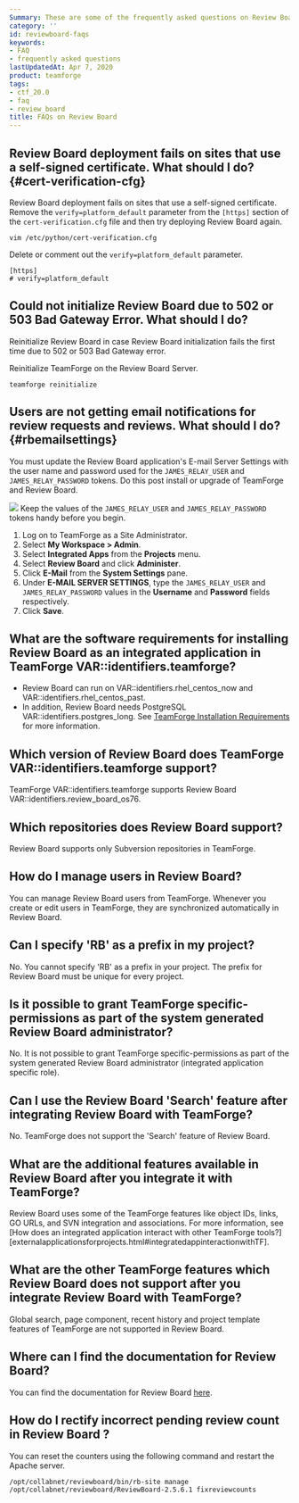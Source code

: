 ```yaml
---
Summary: These are some of the frequently asked questions on Review Board.
category: ''
id: reviewboard-faqs
keywords:
- FAQ
- frequently asked questions
lastUpdatedAt: Apr 7, 2020
product: teamforge
tags:
- ctf_20.0
- faq
- review_board
title: FAQs on Review Board
---
```



## Review Board deployment fails on sites that use a self-signed certificate. What should I do? {#cert-verification-cfg}

Review Board deployment fails on sites that use a self-signed certificate. Remove the `verify=platform_default` parameter from the `[https]` section of the `cert-verification.cfg` file and then try deploying Review Board again.

```shell
vim /etc/python/cert-verification.cfg
````

Delete or comment out the `verify=platform_default` parameter.
```shell
[https]
# verify=platform_default
````


## Could not initialize Review Board due to 502 or 503 Bad Gateway Error. What should I do?
<!-- Artifact artf394776 : [Doc] Troubleshoot if reviewboard initialization fails with 502 or 503 -->

Reinitialize Review Board in case Review Board initialization fails the first time due to 502 or 503 Bad Gateway error.

Reinitialize TeamForge on the Review Board Server.
```shell
teamforge reinitialize
````


<!-- https://forge.collab.net/sf/go/artf304542#3 -->
## Users are not getting email notifications for review requests and reviews. What should I do? {#rbemailsettings}
You must update the Review Board application's E-mail Server Settings with the user name and password used for the `JAMES_RELAY_USER` and `JAMES_RELAY_PASSWORD` tokens. Do this post install or upgrade of TeamForge and Review Board. 

![](/docs/assets/images/status-success-small.png) Keep the values of the `JAMES_RELAY_USER` and `JAMES_RELAY_PASSWORD` tokens handy before you begin.

1. Log on to TeamForge as a Site Administrator.
2. Select **My Workspace > Admin**. 
3. Select **Integrated Apps** from the **Projects** menu. 
4. Select **Review Board** and click **Administer**.
5. Click **E-Mail** from the **System Settings** pane. 
6. Under **E-MAIL SERVER SETTINGS**, type the `JAMES_RELAY_USER` and `JAMES_RELAY_PASSWORD` values in the **Username** and **Password** fields respectively.
7. Click **Save**.


## What are the software requirements for installing Review Board as an integrated application in TeamForge VAR::identifiers.teamforge?

* Review Board can run on VAR::identifiers.rhel_centos_now and VAR::identifiers.rhel_centos_past.
* In addition, Review Board needs PostgreSQL VAR::identifiers.postgres_long. See [TeamForge Installation Requirements](../installpages/requirements) for more information.


## Which version of Review Board does TeamForge VAR::identifiers.teamforge support?

TeamForge VAR::identifiers.teamforge supports Review Board VAR::identifiers.review_board_os76.


## Which repositories does Review Board support?

Review Board supports only Subversion repositories in TeamForge.


## How do I manage users in Review Board?
You can manage Review Board users from TeamForge. Whenever you create or edit users in TeamForge, they are synchronized automatically in Review Board.


## Can I specify 'RB' as a prefix in my project?
No. You cannot specify 'RB' as a prefix in your project. The prefix for Review Board must be unique for every project.


## Is it possible to grant TeamForge specific-permissions as part of the system generated Review Board administrator?
No. It is not possible to grant TeamForge specific-permissions as part of the system generated Review Board administrator (integrated application specific role).


## Can I use the Review Board 'Search' feature after integrating Review Board with TeamForge?
No. TeamForge does not support the 'Search' feature of Review Board.


## What are the additional features available in Review Board after you integrate it with TeamForge?
Review Board uses some of the TeamForge features like object IDs, links, GO URLs, and SVN integration and associations. For more information, see [How does an integrated application interact with other TeamForge tools?][externalapplicationsforprojects.html#integratedappinteractionwithTF].


## What are the other TeamForge features which Review Board does not support after you integrate Review Board with TeamForge?
Global search, page component, recent history and project template features of TeamForge are not supported in Review Board.


## Where can I find the documentation for Review Board?
You can find the documentation for Review Board [here](http://www.reviewboard.org/docs).


## How do I rectify incorrect pending review count in Review Board ?
You can reset the counters using the following command and restart the Apache server.
```shell
/opt/collabnet/reviewboard/bin/rb-site manage /opt/collabnet/reviewboard/ReviewBoard-2.5.6.1 fixreviewcounts
````

